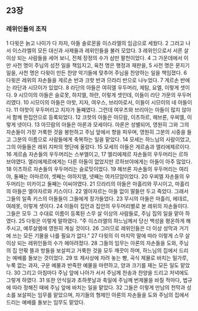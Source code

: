 ## 23장
### 레위인들의 조직
1 다윗은 늙고 나이가 다 차자, 아들 솔로몬을 이스라엘의 임금으로 세웠다.
2 그러고 나서 이스라엘의 모든 대신과 사제들과 레위인들을 불러 모았다.
3 레위인으로서 서른 살 이상 되는 사람들을 세어 보니, 전체 장정의 수가 삼만 팔천이었다.
4 그 가운데에서 이만 사천 명이 주님의 성전 일을 책임지고, 육천 명은 행정과 재판을,
5 사천 명은 문지기 일을, 사천 명은 다윗이 만든 찬양 악기들에 맞추어 주님을 찬양하는 일을 책임졌다.
6 다윗은 레위의 자손들을 게르손 반과 크핫 반과 므라리 반으로 나누었다.
7 게르손 반에는 라단과 시므이가 있었다.
8 라단의 아들은 여히엘 우두머리, 제탐, 요엘, 이렇게 셋이다.
9 시므이의 아들은 슬로못, 하지엘, 하란, 이렇게 셋인데, 이들이 라단 가문의 우두머리였다.
10 시므이의 아들은 야핫, 지자, 여우스, 브리아로서, 이들이 시므이의 네 아들이다.
11 야핫이 우두머리고 지자가 둘째였다. 그런데 여우츠와 브리아는 아들이 많지 않아서 함께 한집안으로 등록되었다.
12 크핫의 아들은 아므람, 이츠하르, 헤브론, 우찌엘, 이렇게 넷이다.
13 아므람의 아들은 아론과 모세이다. 아론은 성별되어, 영원히 그와 그의 자손들이 가장 거룩한 것을 봉헌하고 주님 앞에서 향을 피우며, 영원히 그분의 시중을 들고 그분의 이름으로 사람들에게 축복하는 일을 맡았다.
14 모세는 하느님의 사람이었고, 그의 아들들은 레위 지파의 명단에 올랐다.
15 모세의 아들은 게르솜과 엘리에제르이다.
16 게르솜 자손들의 우두머리는 스부엘이고,
17 엘리에제르 자손들의 우두머리는 르하브야였다. 엘리에제르에게는 다른 아들이 없었지만 르하브야에게는 아들이 아주 많았다.
18 이츠하르 자손들의 우두머리는 슬로밋이었다.
19 헤브론 자손들의 우두머리는 여리야, 둘째는 아마르야, 셋째는 야하지엘, 넷째는 여카므암이었다.
20 우찌엘 자손들의 우두머리는 미카이고 둘째는 이씨야였다.
21 므라리의 아들은 마흘리와 무시이고, 마흘리의 아들은 엘아자르와 키스이다.
22 엘아자르는 아들 없이 딸들만 두고 죽었다. 그래서 그들의 일족 키스의 아들들이 그들에게 장가들었다.
23 무시의 아들은 마흘리, 에데르, 여레못, 이렇게 셋이다.
24 이들이 집안과 집안의 우두머리별로 본 레위의 자손들이다. 그들은 모두 그 수대로 이름이 등록된 스무 살 이상의 사람들로, 주님 집의 일을 맡아 하였다.
25 다윗은 이렇게 말하였다. “주 이스라엘의 하느님께서 당신 백성을 평온하게 해 주시고, 예루살렘에 영원히 계실 것이다.
26 그러므로 레위인들은 더 이상 성막과 거기에 쓰는 모든 기물을 나를 필요가 없다.”
27 다윗의 이 마지막 말에 따라 이렇게 스무 살 이상 되는 레위인들의 수가 헤아려졌다.
28 그들의 임무는 아론의 자손들을 도와, 주님의 집 안팎 뜰과 방들을 보살피고 거룩한 것을 모두 깨끗이 하며, 하느님의 집에서 드리는 예배를 돌보는 것이었다.
29 또 제사상에 차려 놓는 빵, 곡식 제물로 바치는 밀가루, 누룩 없는 과자, 구운 예물과 반죽한 예물을 마련하고, 양과 크기를 재는 모든 일도 맡았다.
30 그리고 아침마다 주님 앞에 나아가 서서 주님께 찬송과 찬양을 드리고 저녁에도 그렇게 하였다.
31 또한 안식일과 초하룻날과 축일에 주님께 번제물을 바칠 적마다, 법규에 따라 정해진 때에 주님 앞에 바치는 일을 맡았다.
32 그들은 이렇게 만남의 천막과 성소를 보살피는 임무를 맡았으며, 자기들의 형제인 아론의 자손들을 도와 주님의 집에서 드리는 예배를 돌보는 임무도 맡았다.
